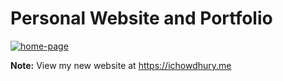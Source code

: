 # Personal Website and Portfolio

[![home-page](/assets/photos/home.jpeg)](https://ichowdhury01.github.io/)

**Note:** View my new website at https://ichowdhury.me
